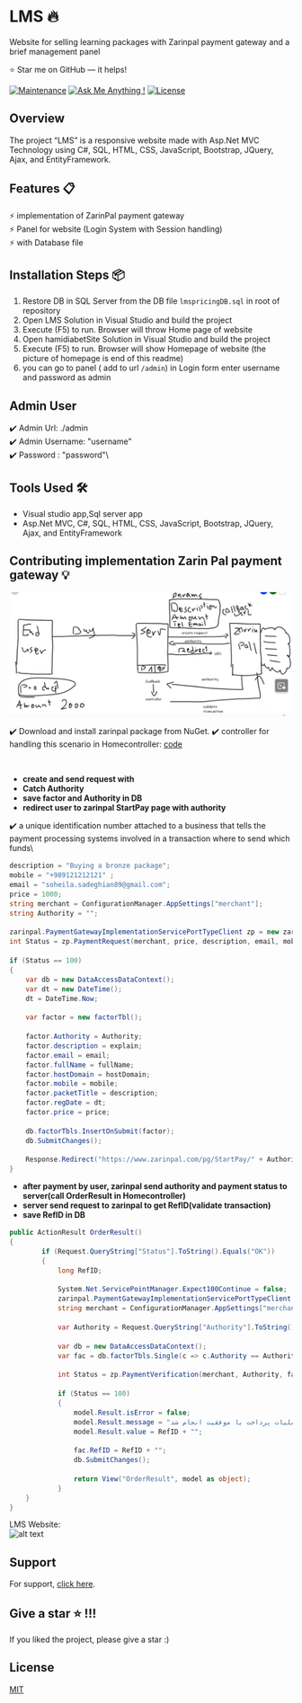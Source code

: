 # LMS 🔥
Website for selling learning packages with Zarinpal payment gateway and a brief management panel

:star: Star me on GitHub — it helps!


[![Maintenance](https://img.shields.io/badge/maintained-yes-green.svg)](https://github.com/SoheilaSadeghian/SoheilaSadeghian.github.io)
[![Ask Me Anything !](https://img.shields.io/badge/ask%20me-linkedin-1abc9c.svg)](https://www.linkedin.com/in/SoheilaSadeghian/)
[![License](http://img.shields.io/:license-mit-blue.svg?style=flat-square)](https://github.com/soheilasadeghian/LMS/blob/main/LICENSE)



## Overview
The project “LMS” is a responsive website made with Asp.Net MVC Technology using
 C#, SQL, HTML, CSS, JavaScript, Bootstrap, JQuery, Ajax, and EntityFramework.<br/>

## Features 📋
⚡️ implementation of ZarinPal payment gateway\
⚡️ Panel for website (Login System with Session handling)\
⚡️ with Database file

## Installation Steps 📦 
1. Restore DB in SQL Server from the DB file `lmspricingDB.sql` in root of repository <br/>
2. Open LMS Solution in Visual Studio and build the project <br/>
3. Execute (F5) to run. Browser will throw Home page of website<br/>
4. Open hamidiabetSite Solution in Visual Studio and build the project <br/>
3. Execute (F5) to run. Browser will show Homepage of website (the picture of homepage is end of this readme)<br/>
4. you can go to panel ( add to url `/admin`) in Login form enter username and password as admin

## Admin User
✔️ Admin Url: ./admin\
✔️ Admin Username: "username"\
✔️ Password : "password"\


## Tools Used 🛠️
*  Visual studio app,Sql server app
*  Asp.Net MVC, C#, SQL, HTML, CSS, JavaScript, Bootstrap, JQuery, Ajax, and EntityFramework

## Contributing implementation Zarin Pal payment gateway 💡

![alt text](https://github.com/soheilasadeghian/LMS/blob/main/LMSPricing/images/zarrinpall.png)

✔️ Download and install zarinpal package from NuGet.
✔️ controller for handling this scenario in Homecontroller: [code](https://github.com/soheilasadeghian/LMS/blob/main/LMSPricing/Controllers/HomeController.cs)

<br/>

- **create and send request with**
- **Catch Authority**
- **save factor and Authority in DB**
- **redirect user to zarinpal StartPay page with authority**

✔️ a unique identification number attached to a business that tells the payment processing systems involved in a transaction where to send which funds\

```C#
description = "Buying a bronze package";
mobile = "+989121212121" ;
email = "soheila.sadeghian89@gmail.com";
price = 1000;
string merchant = ConfigurationManager.AppSettings["merchant"];
string Authority = "";

zarinpal.PaymentGatewayImplementationServicePortTypeClient zp = new zarinpal.PaymentGatewayImplementationServicePortTypeClient();
int Status = zp.PaymentRequest(merchant, price, description, email, mobile, "http://our_website_name/result", out Authority);

if (Status == 100)
{
    var db = new DataAccessDataContext();
    var dt = new DateTime();
    dt = DateTime.Now;

    var factor = new factorTbl();

    factor.Authority = Authority;
    factor.description = explain;
    factor.email = email;
    factor.fullName = fullName;
    factor.hostDomain = hostDomain;
    factor.mobile = mobile;
    factor.packetTitle = description;
    factor.regDate = dt;
    factor.price = price;
    
    db.factorTbls.InsertOnSubmit(factor);
    db.SubmitChanges();

    Response.Redirect("https://www.zarinpal.com/pg/StartPay/" + Authority);
}
```

- **after payment by user, zarinpal send authority and payment status to server(call OrderResult in Homecontroller)**
- **server send request to zarinpal to get RefID(validate transaction)**
- **save RefID in DB**


```c#
public ActionResult OrderResult()
{   
        if (Request.QueryString["Status"].ToString().Equals("OK"))
        {
            long RefID;

            System.Net.ServicePointManager.Expect100Continue = false;
            zarinpal.PaymentGatewayImplementationServicePortTypeClient zp = new zarinpal.PaymentGatewayImplementationServicePortTypeClient();
            string merchant = ConfigurationManager.AppSettings["merchant"];

            var Authority = Request.QueryString["Authority"].ToString();

            var db = new DataAccessDataContext();
            var fac = db.factorTbls.Single(c => c.Authority == Authority);

            int Status = zp.PaymentVerification(merchant, Authority, fac.price, out RefID);

            if (Status == 100)
            {
                model.Result.isError = false;
                model.Result.message = "عملیات پرداخت با موفقیت انجام شد";
                model.Result.value = RefID + "";

                fac.RefID = RefID + "";
                db.SubmitChanges();

                return View("OrderResult", model as object);
            }
    }
}
```



LMS Website:<br>
![alt text](https://github.com/soheilasadeghian/LMS/blob/main/LMSPricing/images/lms-screenshot.png)

## Support
For support, [click here](https://github.com/soheilasadeghian).

## Give a star ⭐️ !!!
If you liked the project, please give a star :)

## License
[MIT](https://github.com/soheilasadeghian/LMS/blob/main/LICENSE)


